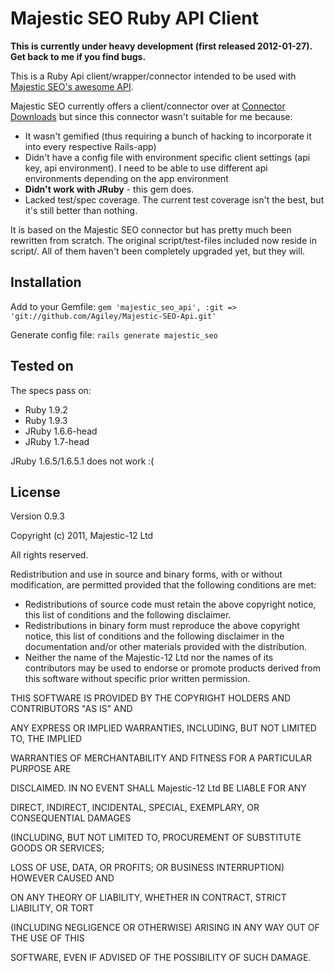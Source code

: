 # Majestic SEO Ruby API Client #

**This is currently under heavy development (first released 2012-01-27). Get back to me if you find bugs.**

This is a Ruby Api client/wrapper/connector intended to be used with [Majestic SEO's awesome API](http://developer-support.majesticseo.com/).

Majestic SEO currently offers a client/connector over at [Connector Downloads](http://developer-support.majesticseo.com/connectors/downloads/) but since this connector wasn't suitable for me because:
- It wasn't gemified (thus requiring a bunch of hacking to incorporate it into every respective Rails-app)
- Didn't have a config file with environment specific client settings (api key, api environment). I need to be able to use different api environments depending on the app environment
- **Didn't work with JRuby** - this gem does.
- Lacked test/spec coverage. The current test coverage isn't the best, but it's still better than nothing.

It is based on the Majestic SEO connector but has pretty much been rewritten from scratch.
The original script/test-files included now reside in script/. All of them haven't been completely upgraded yet, but they will.

## Installation ##
Add to your Gemfile:
`gem 'majestic_seo_api', :git => 'git://github.com/Agiley/Majestic-SEO-Api.git'`

Generate config file:
`rails generate majestic_seo`

## Tested on ##
The specs pass on:
- Ruby 1.9.2
- Ruby 1.9.3
- JRuby 1.6.6-head
- JRuby 1.7-head

JRuby 1.6.5/1.6.5.1 does not work :(

## License ##
Version 0.9.3

Copyright (c) 2011, Majestic-12 Ltd

All rights reserved.

Redistribution and use in source and binary forms, with or without
modification, are permitted provided that the following conditions are met:
* Redistributions of source code must retain the above copyright notice, this list of conditions and the following disclaimer.
* Redistributions in binary form must reproduce the above copyright notice, this list of conditions and the following disclaimer in the documentation and/or other materials provided with the distribution.
* Neither the name of the Majestic-12 Ltd nor the names of its contributors may be used to endorse or promote products derived from this software without specific prior written permission.


THIS SOFTWARE IS PROVIDED BY THE COPYRIGHT HOLDERS AND CONTRIBUTORS "AS IS" AND

ANY EXPRESS OR IMPLIED WARRANTIES, INCLUDING, BUT NOT LIMITED TO, THE IMPLIED

WARRANTIES OF MERCHANTABILITY AND FITNESS FOR A PARTICULAR PURPOSE ARE

DISCLAIMED. IN NO EVENT SHALL Majestic-12 Ltd BE LIABLE FOR ANY

DIRECT, INDIRECT, INCIDENTAL, SPECIAL, EXEMPLARY, OR CONSEQUENTIAL DAMAGES

(INCLUDING, BUT NOT LIMITED TO, PROCUREMENT OF SUBSTITUTE GOODS OR SERVICES;

LOSS OF USE, DATA, OR PROFITS; OR BUSINESS INTERRUPTION) HOWEVER CAUSED AND

ON ANY THEORY OF LIABILITY, WHETHER IN CONTRACT, STRICT LIABILITY, OR TORT

(INCLUDING NEGLIGENCE OR OTHERWISE) ARISING IN ANY WAY OUT OF THE USE OF THIS

SOFTWARE, EVEN IF ADVISED OF THE POSSIBILITY OF SUCH DAMAGE.

